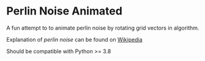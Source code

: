 # Perlin Noise Animated

A fun attempt to to animate perlin noise by rotating grid vectors in algorithm.

Explanation of _perlin noise_ can be found on [Wikipedia](https://en.wikipedia.org/wiki/Perlin_noise)

Should be compatible with Python >= 3.8
